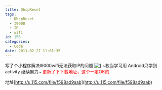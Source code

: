 ```yaml
---
title: DhcpReset
tags:
  - DhcpReset
  - I9000
  - IP
  - wifi
id: 156
categories:
  - Code
date: 2011-02-27 11:01:35
---
```


写了个小程序解决I9000wifi无法获取IP的问题
[![1](http://tinone.net/wp-content/uploads/2011/02/1_thumb.jpg "1")](http://tinone.net/wp-content/uploads/2011/02/1.jpg)
~权当学习用
Android只学到activity
继续努力~
<span style="color: #ff0000;">更新了下下载地址，这个一定OK的</span>

地址[http://u.115.com/file/f598ad9aab](http://u.115.com/file/f598ad9aab)
